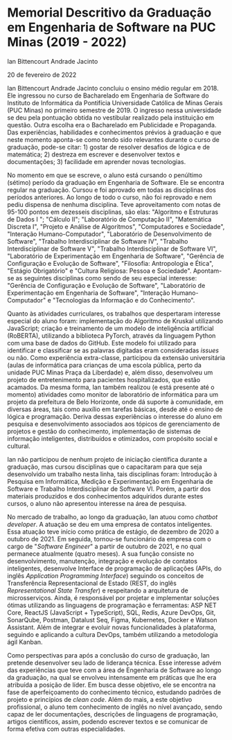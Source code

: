 # Memorial Descritivo da Graduação em Engenharia de Software na PUC Minas (2019 - 2022)

Ian Bittencourt Andrade Jacinto

20 de fevereiro de 2022

Ian Bittencourt Andrade Jacinto concluiu o ensino médio regular em 2018. Ele ingressou no curso de Bacharelado em Engenharia de Software do Instituto de Informática da Pontifícia Universidade Católica de Minas Gerais (PUC Minas) no primeiro semestre de 2019. O ingresso nessa universidade se deu pela pontuação obtida no vestibular realizado pela instituição em questão. Outra escolha era o Bacharelado em Publicidade e Propaganda. Das experiências, habilidades e conhecimentos prévios à graduação e que neste momento aponta-se como tendo sido relevantes durante o curso de graduação, pode-se citar: 1) gostar de resolver desafios de lógica e de matemática; 2) destreza em escrever e desenvolver textos e documentações; 3) facilidade em aprender novas tecnologias.

No momento em que se escreve, o aluno está cursando o penúltimo (sétimo) período da graduação em Engenharia de Software. Ele se encontra regular na graduação. Cursou e foi aprovado em todas as disciplinas dos períodos anteriores. Ao longo de todo o curso, não foi reprovado e nem pediu dispensa de nenhuma disciplina. Teve aproveitamento com notas de 95-100 pontos em dezesseis disciplinas, são elas: "Algoritmo e Estruturas de Dados I "; "Cálculo II"; "Laboratório de Computação II", "Matemática Discreta I", "Projeto e Análise de Algoritmos", "Computadores e Sociedade", "Interação Humano-Computador", "Laboratório de Desenvolvimento de Software", "Trabalho Interdisciplinar de Software IV", "Trabalho Interdisciplinar de Software V", "Trabalho Interdisciplinar de Software VI", "Laboratório de Experimentação em Engenharia de Software", "Gerência de Configuração e Evolução de Software", "Filosofia: Antropologia e Ética", "Estágio Obrigatório" e "Cultura Religiosa: Pessoa e Sociedade". Apontam-se as seguintes disciplinas como sendo de seu especial interesse: "Gerência de Configuração e Evolução de Software", "Laboratório de Experimentação em Engenharia de Software", "Interação Humano-Computador" e "Tecnologias da Informação e do Conhecimento". 

Quanto às atividades curriculares, os trabalhos que despertaram interesse especial do aluno foram: implementação do Algoritmo de Kruskal utilizando JavaScript; criação e treinamento de um modelo de inteligência artificial (RoBERTA), utilizando a biblioteca PyTorch, através da linguagem Python com uma base de dados do GitHub. Este modelo foi utilizado para identificar e classificar se as palavras digitadas eram consideradas _issues_ ou não. Como experiência extra-classe, participou da extensão universitária (aulas de informática para crianças de uma escola pública, perto da unidade PUC Minas Praça da Liberdade) e, além disso, desenvolveu um projeto de entretenimento para pacientes hospitalizados, que estão acamados. Da mesma forma, Ian também realizou (e está presente até o momento) atividades como monitor de laboratório de informática para um projeto da prefeitura de Belo Horizonte, onde dá suporte à comunidade, em diversas áreas, tais como auxílio em tarefas básicas, desde até o ensino de lógica e programação. Deriva dessas experiências o interesse do aluno em pesquisa e desenvolvimento associados aos tópicos de gerenciamento de projetos e gestão do conhecimento, implementação de sistemas de informação inteligentes, distribuídos e otimizados, com propósito social e cultural. 

Ian não participou de nenhum projeto de iniciação científica durante a graduação, mas cursou disciplinas que o capacitaram para que seja desenvolvido um trabalho nesta linha, tais disciplinas foram: Introdução à Pesquisa em Informática, Medição e Experimentação em Engenharia de Software e Trabalho Interdisciplinar de Software VI. Porém, a partir dos materiais produzidos e dos conhecimentos adquiridos durante estes cursos, o aluno não apresentou interesse na área de pesquisa.

No mercado de trabalho, ao longo da graduação, Ian atuou como _chatbot developer_. A atuação se deu em uma empresa de contatos inteligentes. Essa atuação teve início como prática de estágio, de dezembro de 2020 a outubro de 2021. Em seguida, tornou-se funcionário da empresa com o cargo de "_Software Engineer_" a partir de outubro de 2021, e no qual permanece atualmente (quatro meses). A sua função consiste no desenvolvimento, manutenção, integração e evolução de contatos inteligentes, desenvolve Interface de programação de aplicações (APIs, do inglês *Application Programming Interface*) seguindo os conceitos de Transferência Representacional de Estado (REST, do inglês *Representational State Transfer*) e respeitando a arquitetura de microsserviços. Ainda, é responsável por projetar e implementar soluções ótimas utilizando as linguagens de programação e ferramentas: ASP NET Core, ReactJS (JavaScript + TypeScript), SQL, Redis, Azure DevOps, Git, SonarQube, Postman, Datalust Seq, Figma, Kubernetes, Docker e Watson Assistant. Além de integrar e evoluir novas funcionalidades à plataforma, seguindo e aplicando a cultura DevOps, também utilizando a metodologia ágil Kanban.

Como perspectivas para após a conclusão do curso de graduação, Ian pretende desenvolver seu lado de liderança técnica. Esse interesse advém das experiências que teve com a área de Engenharia de Software ao longo da graduação, na qual se envolveu intensamente em práticas que lhe era atribuída a posição de líder. Em busca desse objetivo, ele se encontra na fase de aperfeiçoamento do conhecimento técnico, estudando padrões de projeto e princípios de _clean code_. Além do mais, a este objetivo profissional, o aluno tem conhecimento de inglês no nível avançado, sendo capaz de ler documentações, descrições de linguagens de programação, artigos científicos, assim, podendo escrever textos e se comunicar de forma efetiva com outras especialidades.
